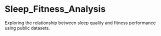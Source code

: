 # Sleep_Fitness_Analysis
Exploring the relationship between sleep quality and fitness performance using public datasets.
